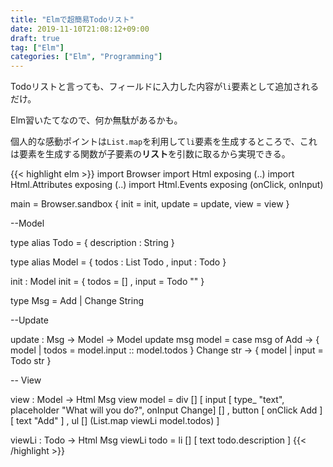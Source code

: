```yaml
---
title: "Elmで超簡易Todoリスト"
date: 2019-11-10T21:08:12+09:00
draft: true
tag: ["Elm"]
categories: ["Elm", "Programming"]
---
```


Todoリストと言っても、フィールドに入力した内容が`li`要素として追加されるだけ。

Elm習いたてなので、何か無駄があるかも。

個人的な感動ポイントは`List.map`を利用して`li`要素を生成するところで、これは要素を生成する関数が子要素の**リスト**を引数に取るから実現できる。


{{< highlight elm >}}
import Browser
import Html exposing (..)
import Html.Attributes exposing (..)
import Html.Events exposing (onClick, onInput)

main =
  Browser.sandbox { init = init, update = update, view = view }

--Model

type alias Todo =
  { description : String
  }

type alias Model =
  { todos : List Todo
  , input : Todo
  }

init : Model
init =
  { todos = []
  , input = Todo ""
  }

type Msg = Add | Change String

--Update

update : Msg -> Model -> Model
update msg model =
  case msg of
    Add ->
      { model | todos = model.input :: model.todos }
    Change str ->
      { model | input = Todo str }

-- View

view : Model -> Html Msg
view model = 
  div []
    [ input [ type_ "text", placeholder "What will you do?", onInput Change] []
    , button [ onClick Add ] [ text "Add" ]
    , ul [] (List.map viewLi model.todos)
    ]

viewLi : Todo -> Html Msg
viewLi todo =
  li [] [ text todo.description ]
{{< /highlight >}}
